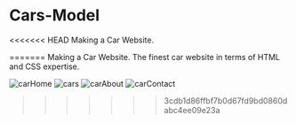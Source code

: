 # Cars-Model
<<<<<<< HEAD
Making a Car Website.

=======
Making a Car Website. 
The finest car website in terms of HTML and CSS expertise.

![carHome](https://github.com/omerfarukkpala/Cars-Model/assets/101570820/d96a413b-b33c-4aa0-bf5d-f5a50bb50a5d)
![cars](https://github.com/omerfarukkpala/Cars-Model/assets/101570820/d1239b53-e248-4c41-9410-b12a862246a7)
![carAbout](https://github.com/omerfarukkpala/Cars-Model/assets/101570820/8856890d-cd4b-46fd-a4d7-53380e3afeb9)
![carContact](https://github.com/omerfarukkpala/Cars-Model/assets/101570820/a62eb307-433f-46d6-8cfb-a5fbdee691a1)
>>>>>>> 3cdb1d86ffbf7b0d67fd9bd0860dabc4ee09e23a
